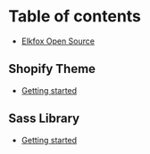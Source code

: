 # Table of contents

* [Elkfox Open Source](README.md)

## Shopify Theme

* [Getting started](shopify-theme/getting-started.md)

## Sass Library

* [Getting started](sass-library/getting-started.md)

